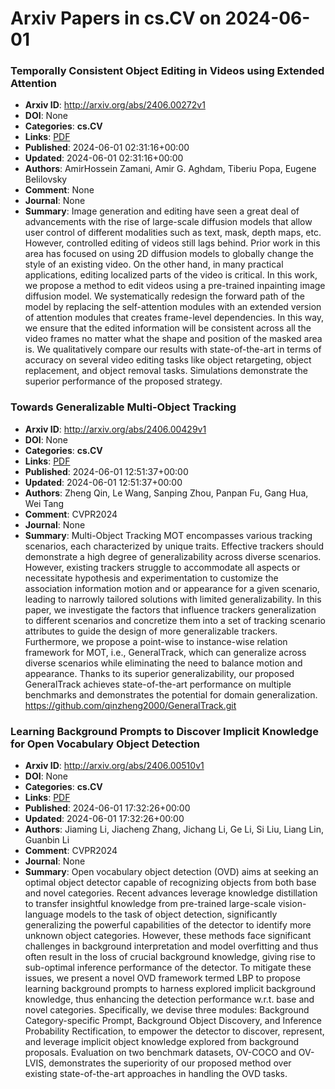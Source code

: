 # Arxiv Papers in cs.CV on 2024-06-01
### Temporally Consistent Object Editing in Videos using Extended Attention
- **Arxiv ID**: http://arxiv.org/abs/2406.00272v1
- **DOI**: None
- **Categories**: **cs.CV**
- **Links**: [PDF](http://arxiv.org/pdf/2406.00272v1)
- **Published**: 2024-06-01 02:31:16+00:00
- **Updated**: 2024-06-01 02:31:16+00:00
- **Authors**: AmirHossein Zamani, Amir G. Aghdam, Tiberiu Popa, Eugene Belilovsky
- **Comment**: None
- **Journal**: None
- **Summary**: Image generation and editing have seen a great deal of advancements with the rise of large-scale diffusion models that allow user control of different modalities such as text, mask, depth maps, etc. However, controlled editing of videos still lags behind. Prior work in this area has focused on using 2D diffusion models to globally change the style of an existing video. On the other hand, in many practical applications, editing localized parts of the video is critical. In this work, we propose a method to edit videos using a pre-trained inpainting image diffusion model. We systematically redesign the forward path of the model by replacing the self-attention modules with an extended version of attention modules that creates frame-level dependencies. In this way, we ensure that the edited information will be consistent across all the video frames no matter what the shape and position of the masked area is. We qualitatively compare our results with state-of-the-art in terms of accuracy on several video editing tasks like object retargeting, object replacement, and object removal tasks. Simulations demonstrate the superior performance of the proposed strategy.



### Towards Generalizable Multi-Object Tracking
- **Arxiv ID**: http://arxiv.org/abs/2406.00429v1
- **DOI**: None
- **Categories**: **cs.CV**
- **Links**: [PDF](http://arxiv.org/pdf/2406.00429v1)
- **Published**: 2024-06-01 12:51:37+00:00
- **Updated**: 2024-06-01 12:51:37+00:00
- **Authors**: Zheng Qin, Le Wang, Sanping Zhou, Panpan Fu, Gang Hua, Wei Tang
- **Comment**: CVPR2024
- **Journal**: None
- **Summary**: Multi-Object Tracking MOT encompasses various tracking scenarios, each characterized by unique traits. Effective trackers should demonstrate a high degree of generalizability across diverse scenarios. However, existing trackers struggle to accommodate all aspects or necessitate hypothesis and experimentation to customize the association information motion and or appearance for a given scenario, leading to narrowly tailored solutions with limited generalizability. In this paper, we investigate the factors that influence trackers generalization to different scenarios and concretize them into a set of tracking scenario attributes to guide the design of more generalizable trackers. Furthermore, we propose a point-wise to instance-wise relation framework for MOT, i.e., GeneralTrack, which can generalize across diverse scenarios while eliminating the need to balance motion and appearance. Thanks to its superior generalizability, our proposed GeneralTrack achieves state-of-the-art performance on multiple benchmarks and demonstrates the potential for domain generalization. https://github.com/qinzheng2000/GeneralTrack.git



### Learning Background Prompts to Discover Implicit Knowledge for Open Vocabulary Object Detection
- **Arxiv ID**: http://arxiv.org/abs/2406.00510v1
- **DOI**: None
- **Categories**: **cs.CV**
- **Links**: [PDF](http://arxiv.org/pdf/2406.00510v1)
- **Published**: 2024-06-01 17:32:26+00:00
- **Updated**: 2024-06-01 17:32:26+00:00
- **Authors**: Jiaming Li, Jiacheng Zhang, Jichang Li, Ge Li, Si Liu, Liang Lin, Guanbin Li
- **Comment**: CVPR2024
- **Journal**: None
- **Summary**: Open vocabulary object detection (OVD) aims at seeking an optimal object detector capable of recognizing objects from both base and novel categories. Recent advances leverage knowledge distillation to transfer insightful knowledge from pre-trained large-scale vision-language models to the task of object detection, significantly generalizing the powerful capabilities of the detector to identify more unknown object categories. However, these methods face significant challenges in background interpretation and model overfitting and thus often result in the loss of crucial background knowledge, giving rise to sub-optimal inference performance of the detector. To mitigate these issues, we present a novel OVD framework termed LBP to propose learning background prompts to harness explored implicit background knowledge, thus enhancing the detection performance w.r.t. base and novel categories. Specifically, we devise three modules: Background Category-specific Prompt, Background Object Discovery, and Inference Probability Rectification, to empower the detector to discover, represent, and leverage implicit object knowledge explored from background proposals. Evaluation on two benchmark datasets, OV-COCO and OV-LVIS, demonstrates the superiority of our proposed method over existing state-of-the-art approaches in handling the OVD tasks.



